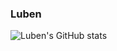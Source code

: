 ### Luben

![Luben's GitHub stats](https://github-readme-stats.vercel.app/api?username=67x18&show_icons=true&theme=dark)
